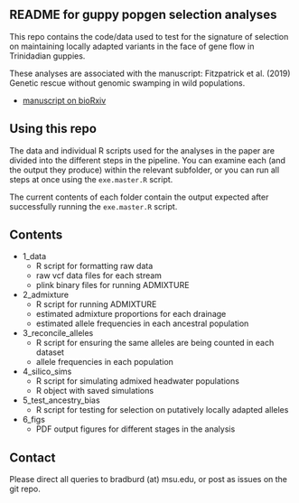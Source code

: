 ## README for guppy popgen selection analyses

This repo contains the code/data used to test for the signature 
of selection on maintaining locally adapted variants in the face 
of gene flow in Trinidadian guppies.

These analyses are associated with the manuscript:
Fitzpatrick et al. (2019) Genetic rescue without genomic swamping in wild populations.

 * [manuscript on bioRxiv](https://www.biorxiv.org/content/10.1101/701706v1)
 
## Using this repo

The data and individual R scripts used for the analyses in the paper 
are divided into the different steps in the pipeline.
You can examine each (and the output they produce) within 
the relevant subfolder, or you can run all steps at once using 
the `exe.master.R` script.

The current contents of each folder contain the output 
expected after successfully running the `exe.master.R` script.

## Contents

* 1_data
	* R script for formatting raw data
	* raw vcf data files for each stream
	* plink binary files for running ADMIXTURE
* 2_admixture
	* R script for running ADMIXTURE
	* estimated admixture proportions for each drainage
	* estimated allele frequencies in each ancestral population
* 3_reconcile_alleles
	* R script for ensuring the same alleles are being counted in each dataset
	* allele frequencies in each population
* 4_silico_sims
	* R script for simulating admixed headwater populations
	* R object with saved simulations
* 5_test_ancestry_bias
	* R script for testing for selection on putatively locally adapted alleles
* 6_figs
	* PDF output figures for different stages in the analysis


## Contact

Please direct all queries to bradburd (at) msu.edu, 
or post as issues on the git repo.